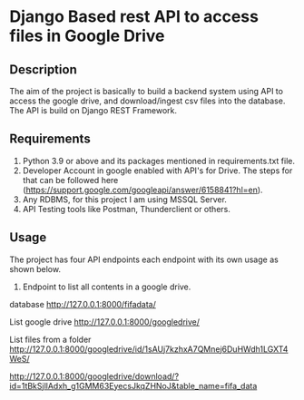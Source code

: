 # Django Based rest API to access files in Google Drive

## Description
The aim of the project is basically to build a backend system using API to access the google drive, and download/ingest csv files into the database. The API is build on Django REST Framework.

## Requirements
1. Python 3.9 or above and its packages mentioned in requirements.txt file.
2. Developer Account in google enabled with API's for Drive. The steps for that can be followed here (https://support.google.com/googleapi/answer/6158841?hl=en).
3. Any RDBMS, for this project I am using MSSQL Server.
4. API Testing tools like Postman, Thunderclient or others.

## Usage
The project has four API endpoints each endpoint with its own usage as shown below.
1. Endpoint to list all contents in a google drive.

database
http://127.0.0.1:8000/fifadata/

List google drive
http://127.0.0.1:8000/googledrive/

List files from a folder
http://127.0.0.1:8000/googledrive/id/1sAUj7kzhxA7QMnej6DuHWdh1LGXT4WeS/

http://127.0.0.1:8000/googledrive/download/?id=1tBkSjllAdxh_g1GMM63EyecsJkqZHNoJ&table_name=fifa_data
